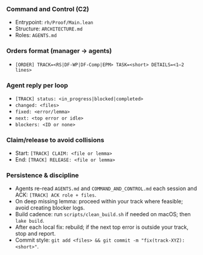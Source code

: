 ### Command and Control (C2)

- Entrypoint: `rh/Proof/Main.lean`
- Structure: `ARCHITECTURE.md`
- Roles: `AGENTS.md`

### Orders format (manager → agents)
- `[ORDER] TRACK=<RS|DF-WP|DF-Comp|EPM> TASK=<short> DETAILS=<1–2 lines>`

### Agent reply per loop
- `[TRACK] status: <in_progress|blocked|completed>`
- `changed: <files>`
- `fixed: <error/lemma>`
- `next: <top error or idle>`
- `blockers: <ID or none>`

### Claim/release to avoid collisions
- Start: `[TRACK] CLAIM: <file or lemma>`
- End: `[TRACK] RELEASE: <file or lemma>`

### Persistence & discipline
- Agents re-read `AGENTS.md` and `COMMAND_AND_CONTROL.md` each session and ACK: `[TRACK] ACK role + files`.
- On deep missing lemma: proceed within your track where feasible; avoid creating blocker logs.
- Build cadence: run `scripts/clean_build.sh` if needed on macOS; then `lake build`.
- After each local fix: rebuild; if the next top error is outside your track, stop and report.
- Commit style: `git add <files> && git commit -m "fix(track-XYZ): <short>"`.


